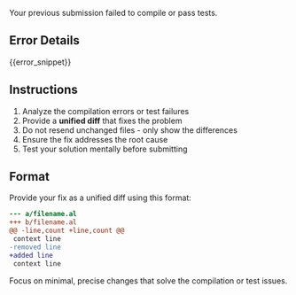 Your previous submission failed to compile or pass tests.

## Error Details

{{error_snippet}}

## Instructions

1. Analyze the compilation errors or test failures
2. Provide a **unified diff** that fixes the problem
3. Do not resend unchanged files - only show the differences
4. Ensure the fix addresses the root cause
5. Test your solution mentally before submitting

## Format

Provide your fix as a unified diff using this format:

```diff
--- a/filename.al
+++ b/filename.al
@@ -line,count +line,count @@
 context line
-removed line
+added line
 context line
```

Focus on minimal, precise changes that solve the compilation or test issues.
